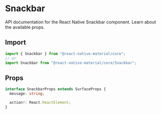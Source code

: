 # Snackbar

API documentation for the React Native Snackbar component. Learn about the available props.

## Import
 
```js
import { Snackbar } from "@react-native-material/core";
// or
import Snackbar from "@react-native-material/core/Snackbar";
```

## Props

```ts
interface SnackbarProps extends SurfaceProps {
  message: string;

  action?: React.ReactElement;
}

```
